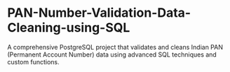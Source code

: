 # PAN-Number-Validation-Data-Cleaning-using-SQL
A comprehensive PostgreSQL project that validates and cleans Indian PAN (Permanent Account Number) data using advanced SQL techniques and custom functions.
